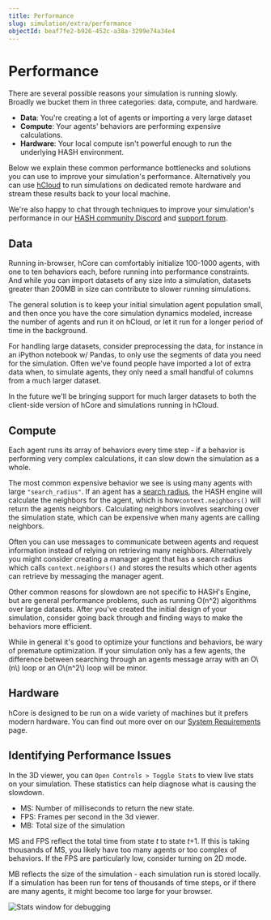 ```yaml
---
title: Performance
slug: simulation/extra/performance
objectId: beaf7fe2-b926-452c-a38a-3299e74a34e4
---
```


# Performance

There are several possible reasons your simulation is running slowly. Broadly we bucket them in three categories: data, compute, and hardware.

- **Data**: You're creating a lot of agents or importing a very large dataset
- **Compute**: Your agents' behaviors are performing expensive calculations.
- **Hardware**: Your local compute isn't powerful enough to run the underlying HASH environment.

Below we explain these common performance bottlenecks and solutions you can use to improve your simulation's performance. Alternatively you can use [hCloud](/docs/simulation/creating-simulations/h.cloud) to run simulations on dedicated remote hardware and stream these results back to your local machine.

We're also happy to chat through techniques to improve your simulation's performance in our [HASH community Discord](/discord) and [support forum](https://hash.community/).

## Data

Running in-browser, hCore can comfortably initialize 100-1000 agents, with one to ten behaviors each, before running into performance constraints. And while you can import datasets of any size into a simulation, datasets greater than 200MB in size can contribute to slower running simulations.

The general solution is to keep your initial simulation agent population small, and then once you have the core simulation dynamics modeled, increase the number of agents and run it on hCloud, or let it run for a longer period of time in the background.

For handling large datasets, consider preprocessing the data, for instance in an iPython notebook w/ Pandas, to only use the segments of data you need for the simulation. Often we've found people have imported a lot of extra data when, to simulate agents, they only need a small handful of columns from a much larger dataset.

<Hint style="info">
In the future we'll be bringing support for much larger datasets to both the client-side version of hCore and simulations running in hCloud.
</Hint>

## Compute

Each agent runs its array of behaviors every time step - if a behavior is performing very complex calculations, it can slow down the simulation as a whole.

The most common expensive behavior we see is using many agents with large `"search_radius"`. If an agent has a [search radius](/docs/simulation/creating-simulations/anatomy-of-an-agent/context#neighbors), the HASH engine will calculate the neighbors for the agent, which is how`context.neighbors()` will return the agents neighbors. Calculating neighbors involves searching over the simulation state, which can be expensive when many agents are calling neighbors.

Often you can use messages to communicate between agents and request information instead of relying on retrieving many neighbors. Alternatively you might consider creating a manager agent that has a search radius which calls `context.neighbors()` and stores the results which other agents can retrieve by messaging the manager agent.

Other common reasons for slowdown are not specific to HASH's Engine, but are general performance problems, such as running O\(n^2\) algorithms over large datasets. After you've created the initial design of your simulation, consider going back through and finding ways to make the behaviors more efficient.

<Hint style="info">
While in general it's good to optimize your functions and behaviors, be wary of premature optimization. If your simulation only has a few agents, the difference between searching through an agents message array with an O\(n\) loop or an O\(n^2\) loop will be minor.
</Hint>

## Hardware

hCore is designed to be run on a wide variety of machines but it prefers modern hardware. You can find out more over on our [System Requirements](/docs/simulation/extra/specs-requirements) page.

## Identifying Performance Issues

In the 3D viewer, you can `Open Controls > Toggle Stats` to view live stats on your simulation. These statistics can help diagnose what is causing the slowdown.

- MS: Number of milliseconds to return the new state.
- FPS: Frames per second in the 3d viewer.
- MB: Total size of the simulation

MS and FPS reflect the total time from state _t_ to state _t_+1. If this is taking thousands of MS, you likely have too many agents or too complex of behaviors. If the FPS are particularly low, consider turning on 2D mode.

MB reflects the size of the simulation - each simulation run is stored locally. If a simulation has been run for tens of thousands of time steps, or if there are many agents, it might become too large for your browser.

![Stats window for debugging](https://cdn-us1.hash.ai/site/docs/kapture-2020-12-17-at-10.26.05.gif)

